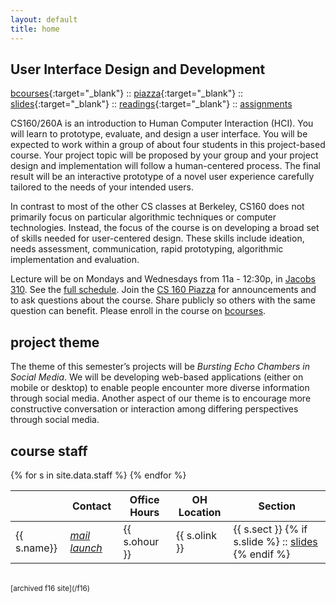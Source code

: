 ```yaml
---
layout: default
title: home
---
```



## User Interface Design and Development

[bcourses][bcourses]{:target="_blank"} ::
[piazza][piazza]{:target="_blank"} ::
[slides][slides]{:target="_blank"} ::
[readings][readin]{:target="_blank"} ::
[assignments](/assign)

[cs160]:https://www2.eecs.berkeley.edu/Courses/CS160/
[bcourses]:https://bcourses.berkeley.edu/courses/1466271
[piazza]:https://piazza.com/class/j6fjvh1geib77c
[slides]:https://drive.google.com/open?id=0Bw5c_JsRiheEaEdVMWJ0cXJ6X00
[readin]:https://drive.google.com/open?id=0Bw5c_JsRiheEYUFUUDdKOXlCTDQ

CS160/260A is an introduction to Human Computer Interaction (HCI). You will
learn to prototype, evaluate, and design a user interface. You will be expected
to work within a group of about four students in this project-based course.
Your project topic will be proposed by your group and your project design and
implementation will follow a human-centered process. The final result will be
an interactive prototype of a novel user experience carefully tailored to the
needs of your intended users.

In contrast to most of the other CS classes at Berkeley, CS160 does not
primarily focus on particular algorithmic techniques or computer technologies.
Instead, the focus of the course is on developing a broad set of skills needed
for user-centered design. These skills include ideation, needs assessment,
communication, rapid prototyping, algorithmic implementation and evaluation.

Lecture will be on Mondays and Wednesdays from 11a - 12:30p, in [Jacobs
310](http://jacobsinstitute.berkeley.edu/). See the [full schedule](/schedule).
Join the [CS 160 Piazza](https://piazza.com/berkeley/fall2017/cs160/home) for
announcements and to ask questions about the course. Share publicly so others
with the same question can benefit. Please enroll in the course on
[bcourses][bcourses].


## project theme

The theme of this semester’s projects will be *Bursting Echo Chambers in Social
Media*. We will be developing web-based applications (either on mobile or
desktop) to enable people encounter more diverse information through social
media. Another aspect of our theme is to encourage more constructive
conversation or interaction among differing perspectives through social media.

<!--We will be leveraging the [Graph API](https://developers.facebook.com/docs/graph-api/) and other [developer-->
<!--tools]( https://developers.facebook.com/) that Facebook offers to enable-->
<!--connecting with the user data that’s available within Facebook. While students-->
<!--are free to connect with other social media services, we will only be providing-->
<!--guidance on the Facebook APIs.-->


## course staff

<table id="staff" class="mdl-data-table mdl-js-data-table mdl-shadow--2dp">
  <thead>
    <tr>
      <th></th>
      <th class="mdl-data-table__cell--non-numeric">Contact</th>
      <th class="mdl-data-table__cell--non-numeric">Office Hours</th>
      <th class="mdl-data-table__cell--non-numeric">OH Location</th>
      <th class="mdl-data-table__cell--non-numeric">Section</th>
    </tr>
  </thead>
  <tbody>
{% for s in site.data.staff %}
    <tr>
      <td>{{ s.name}}</td>
      <td>
          <a href="mailto:{{ s.mail }}"><i class="icon material-icons">mail</i></a>
          <a href="{{ s.site }}" target="_blank"><i class="icon material-icons">launch</i></a>
      </td>
      <td>{{ s.ohour }}</td>
      <td>{{ s.olink }}</td>
      <td>{{ s.sect }}
      {% if s.slide %}
          :: <a href="{{ s.slide }}" target="_blank">slides</a>
      {% endif  %}
      </td>
    </tr>
{% endfor %}
  </tbody>
</table>


<br/>
<small>[archived f16 site](/f16)</small>

